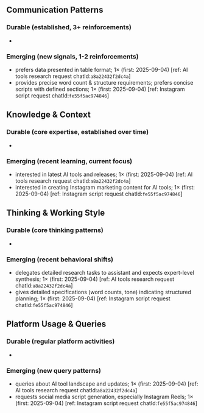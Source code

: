 ## Communication Patterns
### Durable (established, 3+ reinforcements)
-  

### Emerging (new signals, 1-2 reinforcements)
- prefers data presented in table format; 1× (first: 2025-09-04) [ref: AI tools research request chatId:`a8a22432f2dc4a`]
- provides precise word count & structure requirements; prefers concise scripts with defined sections; 1× (first: 2025-09-04) [ref: Instagram script request chatId:`fe55f5ac974846`]

## Knowledge & Context
### Durable (core expertise, established over time)
-  

### Emerging (recent learning, current focus)
- interested in latest AI tools and releases; 1× (first: 2025-09-04) [ref: AI tools research request chatId:`a8a22432f2dc4a`]
- interested in creating Instagram marketing content for AI tools; 1× (first: 2025-09-04) [ref: Instagram script request chatId:`fe55f5ac974846`]

## Thinking & Working Style
### Durable (core thinking patterns)
-  

### Emerging (recent behavioral shifts)
- delegates detailed research tasks to assistant and expects expert-level synthesis; 1× (first: 2025-09-04) [ref: AI tools research request chatId:`a8a22432f2dc4a`]
- gives detailed specifications (word counts, tone) indicating structured planning; 1× (first: 2025-09-04) [ref: Instagram script request chatId:`fe55f5ac974846`]

## Platform Usage & Queries
### Durable (regular platform activities)
-  

### Emerging (new query patterns)
- queries about AI tool landscape and updates; 1× (first: 2025-09-04) [ref: AI tools research request chatId:`a8a22432f2dc4a`]
- requests social media script generation, especially Instagram Reels; 1× (first: 2025-09-04) [ref: Instagram script request chatId:`fe55f5ac974846`]